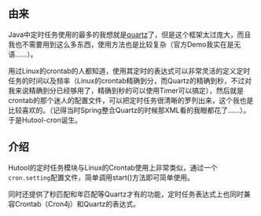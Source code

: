 ## 由来

Java中定时任务使用的最多的我想就是[quartz](http://www.quartz-scheduler.org/)了，但是这个框架太过庞大，而且我也不需要用到这么多东西，使用方法也是比较复杂（官方Demo我实在是无语……）。

用过Linux的crontab的人都知道，使用其定时的表达式可以非常灵活的定义定时任务的时间以及频率（Linux的crontab精确到分，而Quartz的精确到秒，不过对我来说精确到分已经够用了，精确到秒的可以使用Timer可以搞定），然后就是crontab的那个迷人的配置文件，可以把定时任务很清晰的罗列出来，这个我也是比较喜欢的。（记得当时Spring整合Quartz的时候那XML看的我眼都花了……）。于是Hutool-cron诞生。

## 介绍
Hutool的定时任务模块与Linux的Crontab使用上非常类似，通过一个`cron.setting`配置文件，简单调用start()方法即可简单使用。

同时还提供了秒匹配和年匹配等Quartz才有的功能，定时任务表达式上也同时兼容Crontab（Cron4j）和Quartz的表达式。

